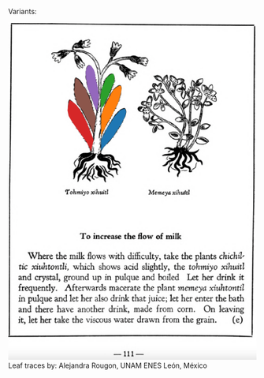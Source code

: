 Variants:   

![A_ID177_p111_01_Tohmiyo-xihuitl.png](assets/A_ID177_p111_01_Tohmiyo-xihuitl.png)  
Leaf traces by: Alejandra Rougon, UNAM ENES León, México  
